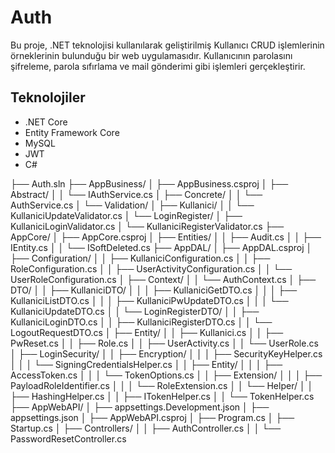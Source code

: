 
# Auth
Bu proje, .NET teknolojisi kullanılarak geliştirilmiş Kullanıcı CRUD işlemlerinin örneklerinin bulunduğu bir web uygulamasıdır. Kullanıcının parolasını şifreleme, parola sıfırlama ve mail gönderimi gibi işlemleri gerçekleştirir.

## Teknolojiler

- .NET Core
- Entity Framework Core
- MySQL
- JWT
- C#

├── Auth.sln
├── AppBusiness/
│   ├── AppBusiness.csproj
│   ├── Abstract/
│   │   └── IAuthService.cs
│   ├── Concrete/
│   │   └── AuthService.cs
│   └── Validation/
│       ├── Kullanici/
│       │   └── KullaniciUpdateValidator.cs
│       └── LoginRegister/
│           ├── KullaniciLoginValidator.cs
│           └── KullaniciRegisterValidator.cs
├── AppCore/
│   ├── AppCore.csproj
│   ├── Entities/
│   │   ├── Audit.cs
│   │   ├── IEntity.cs
│   │   └── ISoftDeleted.cs
├── AppDAL/
│   ├── AppDAL.csproj
│   ├── Configuration/
│   │   ├── KullaniciConfiguration.cs
│   │   ├── RoleConfiguration.cs
│   │   ├── UserActivityConfiguration.cs
│   │   └── UserRoleConfiguration.cs
│   ├── Context/
│   │   └── AuthContext.cs
│   ├── DTO/
│   │   ├── KullaniciDTO/
│   │   │   ├── KullaniciGetDTO.cs
│   │   │   ├── KullaniciListDTO.cs
│   │   │   ├── KullaniciPwUpdateDTO.cs
│   │   │   └── KullaniciUpdateDTO.cs
│   │   └── LoginRegisterDTO/
│   │       ├── KullaniciLoginDTO.cs
│   │       ├── KullaniciRegisterDTO.cs
│   │       └── LogoutRequestDTO.cs
│   ├── Entity/
│   │   ├── Kullanici.cs
│   │   ├── PwReset.cs
│   │   ├── Role.cs
│   │   ├── UserActivity.cs
│   │   └── UserRole.cs
│   ├── LoginSecurity/
│   │   ├── Encryption/
│   │   │   ├── SecurityKeyHelper.cs
│   │   │   └── SigningCredentialsHelper.cs
│   │   ├── Entity/
│   │   │   ├── AccessToken.cs
│   │   │   └── TokenOptions.cs
│   │   ├── Extension/
│   │   │   ├── PayloadRoleIdentifier.cs
│   │   │   └── RoleExtension.cs
│   │   └── Helper/
│   │       ├── HashingHelper.cs
│   │       ├── ITokenHelper.cs
│   │       └── TokenHelper.cs
├── AppWebAPI/
│   ├── appsettings.Development.json
│   ├── appsettings.json
│   ├── AppWebAPI.csproj
│   ├── Program.cs
│   ├── Startup.cs
│   ├── Controllers/
│   │   ├── AuthController.cs
│   │   └── PasswordResetController.cs



  
